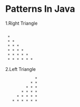 # Patterns In Java

1.Right Triangle
```

 *
 * *
 * * *
 * * * *
 * * * * *
 * * * * * *

```
2.Left Triangle
```
             * 
           * * 
         * * * 
       * * * * 
     * * * * * 
   * * * * * * 
```
